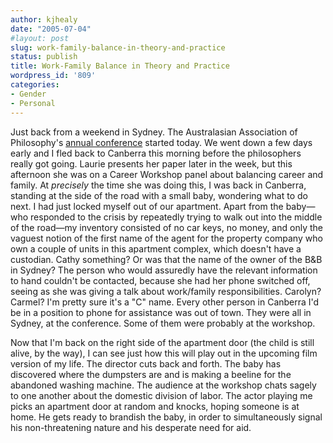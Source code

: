 ```yaml
---
author: kjhealy
date: "2005-07-04"
#layout: post
slug: work-family-balance-in-theory-and-practice
status: publish
title: Work-Family Balance in Theory and Practice
wordpress_id: '809'
categories:
- Gender
- Personal
---
```


Just back from a weekend in Sydney. The Australasian Association of Philosophy's [annual conference](http://www.rihss.usyd.edu.au/AAP2005.html) started today. We went down a few days early and I fled back to Canberra this morning before the philosophers really got going. Laurie presents her paper later in the week, but this afternoon she was on a Career Workshop panel about balancing career and family. At *precisely* the time she was doing this, I was back in Canberra, standing at the side of the road with a small baby, wondering what to do next. I had just locked myself out of our apartment. Apart from the baby—who responded to the crisis by repeatedly trying to walk out into the middle of the road—my inventory consisted of no car keys, no money, and only the vaguest notion of the first name of the agent for the property company who own a couple of units in this apartment complex, which doesn't have a custodian. Cathy something? Or was that the name of the owner of the B&B in Sydney? The person who would assuredly have the relevant information to hand couldn't be contacted, because she had her phone switched off, seeing as she was giving a talk about work/family responsibilities. Carolyn? Carmel? I'm pretty sure it's a "C" name. Every other person in Canberra I'd be in a position to phone for assistance was out of town. They were all in Sydney, at the conference. Some of them were probably at the workshop.

Now that I'm back on the right side of the apartment door (the child is still alive, by the way), I can see just how this will play out in the upcoming film version of my life. The director cuts back and forth. The baby has discovered where the dumpsters are and is making a beeline for the abandoned washing machine. The audience at the workshop chats sagely to one another about the domestic division of labor. The actor playing me picks an apartment door at random and knocks, hoping someone is at home. He gets ready to brandish the baby, in order to simultaneously signal his non-threatening nature and his desperate need for aid.
